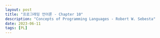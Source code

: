 ```yaml
---
layout: post
title: "프로그래밍 언어론 - Chapter 10"
description: "Concepts of Programming Languages - Robert W. Sebesta"
date: 2023-06-11
tags: [PL]
---
```


